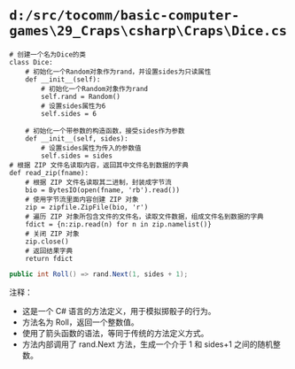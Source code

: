 # `d:/src/tocomm/basic-computer-games\29_Craps\csharp\Craps\Dice.cs`

```
# 创建一个名为Dice的类
class Dice:
    # 初始化一个Random对象作为rand，并设置sides为只读属性
    def __init__(self):
        # 初始化一个Random对象作为rand
        self.rand = Random()
        # 设置sides属性为6
        self.sides = 6

    # 初始化一个带参数的构造函数，接受sides作为参数
    def __init__(self, sides):
        # 设置sides属性为传入的参数值
        self.sides = sides
# 根据 ZIP 文件名读取内容，返回其中文件名到数据的字典
def read_zip(fname):
    # 根据 ZIP 文件名读取其二进制，封装成字节流
    bio = BytesIO(open(fname, 'rb').read())
    # 使用字节流里面内容创建 ZIP 对象
    zip = zipfile.ZipFile(bio, 'r')
    # 遍历 ZIP 对象所包含文件的文件名，读取文件数据，组成文件名到数据的字典
    fdict = {n:zip.read(n) for n in zip.namelist()}
    # 关闭 ZIP 对象
    zip.close()
    # 返回结果字典
    return fdict
```
```csharp
public int Roll() => rand.Next(1, sides + 1);
```

注释：
- 这是一个 C# 语言的方法定义，用于模拟掷骰子的行为。
- 方法名为 Roll，返回一个整数值。
- 使用了箭头函数的语法，等同于传统的方法定义方式。
- 方法内部调用了 rand.Next 方法，生成一个介于 1 和 sides+1 之间的随机整数。
```